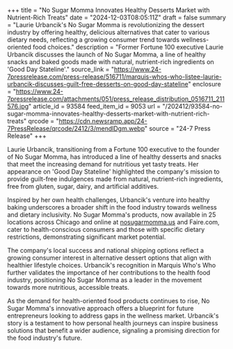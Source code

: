 +++
title = "No Sugar Momma Innovates Healthy Desserts Market with Nutrient-Rich Treats"
date = "2024-12-03T08:05:11Z"
draft = false
summary = "Laurie Urbancik's No Sugar Momma is revolutionizing the dessert industry by offering healthy, delicious alternatives that cater to various dietary needs, reflecting a growing consumer trend towards wellness-oriented food choices."
description = "Former Fortune 100 executive Laurie Urbancik discusses the launch of No Sugar Momma, a line of healthy snacks and baked goods made with natural, nutrient-rich ingredients on 'Good Day Stateline'."
source_link = "https://www.24-7pressrelease.com/press-release/516711/marquis-whos-who-listee-laurie-urbancik-discusses-guilt-free-desserts-on-good-day-stateline"
enclosure = "https://www.24-7pressrelease.com/attachments/051/press_release_distribution_0516711_211576.jpg"
article_id = 93584
feed_item_id = 9053
url = "/202412/93584-no-sugar-momma-innovates-healthy-desserts-market-with-nutrient-rich-treats"
qrcode = "https://cdn.newsramp.app/24-7PressRelease/qrcode/2412/3/mendlDgm.webp"
source = "24-7 Press Release"
+++

<p>Laurie Urbancik, transitioning from a Fortune 100 executive to the founder of No Sugar Momma, has introduced a line of healthy desserts and snacks that meet the increasing demand for nutritious yet tasty treats. Her appearance on 'Good Day Stateline' highlighted the company's mission to provide guilt-free indulgences made from natural, nutrient-rich ingredients, free from gluten, sugar, dairy, and artificial additives.</p><p>Inspired by her own health challenges, Urbancik's venture into healthy baking underscores a broader shift in the food industry towards wellness and dietary inclusivity. No Sugar Momma's products, now available in 25 locations across Chicago and online at <a href='https://nosugarmomma.us' rel='nofollow' target='_blank'>nosugarmomma.us</a> and Faire.com, cater to health-conscious consumers and those with specific dietary restrictions, demonstrating significant market potential.</p><p>The company's local success and national shipping options reflect a growing consumer interest in alternative dessert options that align with healthier lifestyle choices. Urbancik's recognition in Marquis Who's Who further validates the importance of her contributions to the health food industry, positioning No Sugar Momma as a leader in the movement towards more nutritious, accessible treats.</p><p>As the demand for health-oriented food products continues to rise, No Sugar Momma's innovative approach offers a blueprint for future entrepreneurs looking to address gaps in the wellness market. Urbancik's story is a testament to how personal health journeys can inspire business solutions that benefit a wider audience, signaling a promising direction for the food industry's future.</p>